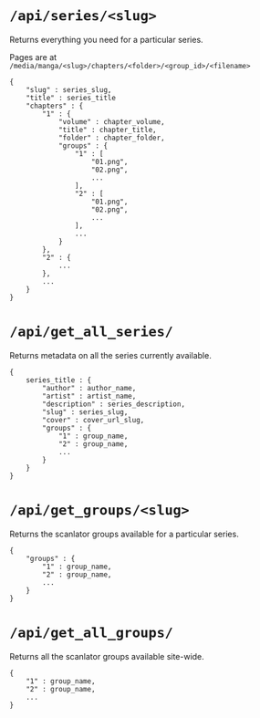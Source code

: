 # `/api/series/<slug>`


Returns everything you need for a particular series.


Pages are at `/media/manga/<slug>/chapters/<folder>/<group_id>/<filename>`


```
{
    "slug" : series_slug,
    "title" : series_title
    "chapters" : {
        "1" : {
            "volume" : chapter_volume,
            "title" : chapter_title,
            "folder" : chapter_folder,
            "groups" : {
                "1" : [
                    "01.png",
                    "02.png",
                    ...
                ],
                "2" : [
                    "01.png",
                    "02.png",
                    ...
                ],
                ...
            }
        },
        "2" : {
            ...
        },
        ...
    }
}
```

# `/api/get_all_series/`


Returns metadata on all the series currently available.


```
{
    series_title : {
        "author" : author_name,
        "artist" : artist_name,
        "description" : series_description,
        "slug" : series_slug,
        "cover" : cover_url_slug,
        "groups" : {
            "1" : group_name,
            "2" : group_name,
            ...
        }
    }
}
```

# `/api/get_groups/<slug>`


Returns the scanlator groups available for a particular series. 


```
{
    "groups" : {
        "1" : group_name,
        "2" : group_name,
        ...
    }
}
```

# `/api/get_all_groups/`


Returns all the scanlator groups available site-wide. 

```
{
    "1" : group_name,
    "2" : group_name,
    ...
}
```